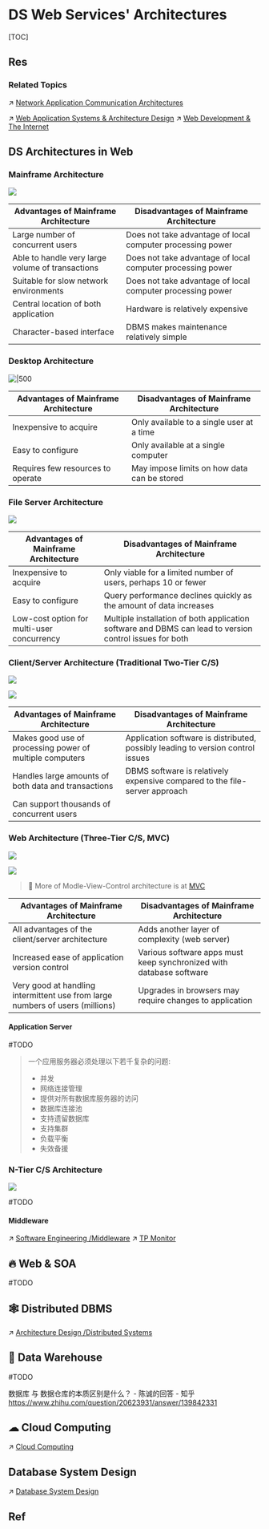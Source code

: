 # DS Web Services' Architectures

[TOC]



## Res
### Related Topics
↗ [Network Application Communication Architectures](../../🏎️%20Computer%20Networking%20and%20Communication/📌%20Computer%20Networking%20Basics%20(Protocol%20Part)/0x01%20Application%20Layer/Network%20Application%20Communication%20Architectures.md)

↗ [Web Application Systems & Architecture Design](../../../Software%20Engineering/☝️%20Application%20Software%20Engineering/🕸️%20Web%20Development%20&%20The%20Internet/Web%20Application%20Systems%20&%20Architecture%20Design/Web%20Application%20Systems%20&%20Architecture%20Design.md)
↗ [Web Development & The Internet](../../../Software%20Engineering/☝️%20Application%20Software%20Engineering/🕸️%20Web%20Development%20&%20The%20Internet/Web%20Development%20&%20The%20Internet.md)



## DS Architectures in Web
### Mainframe Architecture
![](../../../../../Assets/Pics/Pasted%20image%2020230306154507.png)

| Advantages of Mainframe Architecture | Disadvantages of Mainframe Architecture |
| - | - |
| Large number of concurrent users | Does not take advantage of local computer processing power |
| Able to handle very large volume of transactions | Does not take advantage of local computer processing power |
| Suitable for slow network environments | Does not take advantage of local computer processing power |
| Central location of both application | Hardware is relatively expensive |
| Character-based interface | DBMS makes maintenance relatively simple |


### Desktop Architecture
![|500](../../../../../Assets/Pics/Pasted%20image%2020230306155045.png)

| Advantages of Mainframe Architecture | Disadvantages of Mainframe Architecture |
| - | - |
| Inexpensive to acquire | Only available to a single user at a time |
| Easy to configure | Only available at a single computer|
| Requires few resources to operate | May impose limits on how data can be stored |


### File Server Architecture
![](../../../../../Assets/Pics/Pasted%20image%2020230306155115.png)

| Advantages of Mainframe Architecture | Disadvantages of Mainframe Architecture |
| - | - |
| Inexpensive to acquire | Only viable for a limited number of users, perhaps 10 or fewer |
| Easy to configure | Query performance declines quickly as the amount of data increases |
| Low-cost option for multi-user concurrency | Multiple installation of both application software and DBMS can lead to version control issues for both |


### Client/Server Architecture (Traditional Two-Tier C/S)
![](../../../../../Assets/Pics/Pasted%20image%2020230306155216.png)

![](../../../../../Assets/Pics/Screenshot%202023-03-06%20at%208.09.02%20PM.png)

| Advantages of Mainframe Architecture | Disadvantages of Mainframe Architecture |
| - | - |
| Makes good use of processing power of multiple computers | Application software is distributed, possibly leading to version control issues |
| Handles large amounts of both data and transactions | DBMS software is relatively expensive compared to the file-server approach |
| Can support thousands of concurrent users |  |



### Web Architecture (Three-Tier C/S, MVC)
![](../../../../../Assets/Pics/Pasted%20image%2020230306155344.png)

![](../../../../../Assets/Pics/Screenshot%202023-03-06%20at%208.09.30%20PM.png)


> 🔗 More of Modle-View-Control architecture is at [MVC](../../../Software%20Engineering/☝️%20Application%20Software%20Engineering/🕸️%20Web%20Development%20&%20The%20Internet/Web%20Application%20Systems%20&%20Architecture%20Design/Web%20Application%20System%20Architecture%20Design%20Pattern/MVC.md)

| Advantages of Mainframe Architecture                                          | Disadvantages of Mainframe Architecture                             |
| ----------------------------------------------------------------------------- | ------------------------------------------------------------------- |
| All advantages of the client/server architecture                              | Adds another layer of complexity (web server)                       |
| Increased ease of application version control                                 | Various software apps must keep synchronized with database software |
| Very good at handling intermittent use from large numbers of users (millions) | Upgrades in browsers may require changes to application             |
#### Application Server
#TODO 

> 一个应用服务器必须处理以下若千复杂的问题:
> 
> - 并发
> - 网络连接管理
> - 提供对所有数据库服务器的访问
> - 数据库连接池
> - 支持遗留数据库
> - 支持集群
> - 负载平衡
> - 失效备援


### N-Tier C/S Architecture
![](../../../../../Assets/Pics/Pasted%20image%2020230306201808.png)

#TODO 


#### Middleware
↗ [Software Engineering /Middleware](../../../Software%20Engineering/☝️%20Application%20Software%20Engineering/🕸️%20Web%20Development%20&%20The%20Internet/🗄️%20Web%20BackEnd%20Dev%20&%20Middleware/Web%20Dev%20Middleware/Web%20Dev%20Middleware.md)
↗ [TP Monitor](../../../../Software%20Engineering/Software%20Maintenance%20&%20Operations%20Management/Monitoring%20&%20Analyzing/TP%20Monitor.md)



## 🔥 Web & SOA
#TODO 


## 🕸️ Distributed DBMS
↗ [Architecture Design /Distributed Systems](../../../../🧠%20Computing%20Methodologies/Distributed%20Computing%20&%20Systems/Distributed%20Computing%20&%20Systems.md)



## 🍧 Data Warehouse
#TODO 

数据库 与 数据仓库的本质区别是什么？ - 陈诚的回答 - 知乎 https://www.zhihu.com/question/20623931/answer/139842331



## ☁ Cloud Computing
↗ [Cloud Computing](../../../../Software%20Engineering/☁️%20Cloud%20Computing%20&%20Cloud%20Native/🌵%20Cloud%20Native%20Overview/🗿%20Cloud%20Models/Cloud%20Service%20(Delivery)%20Models/SaaS%20(Software%20as%20a%20Service)/Cloud%20Computing/Cloud%20Computing.md)



## Database System Design
↗ [Database System Design](⚜️%20Database%20System%20Design/Database%20System%20Design.md)



## Ref
[Database Architectures]: https://app.myeducator.com/reader/web/617b/chapter01/gj149/
[What is N-Tier Architecture? How It Works, Examples, Tutorials, and More]: https://stackify.com/n-tier-architecture/

[🎬 FAANG System Design Interview: Design A Location Based Service (Yelp, Google Places)]: https://youtu.be/M4lR_Va97cQ?si=bPMFe72FL9T5QhdQ